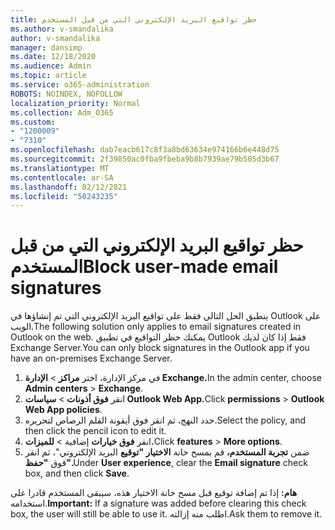 ```yaml
---
title: حظر تواقيع البريد الإلكتروني التي من قبل المستخدم
ms.author: v-smandalika
author: v-smandalika
manager: dansimp
ms.date: 12/18/2020
ms.audience: Admin
ms.topic: article
ms.service: o365-administration
ROBOTS: NOINDEX, NOFOLLOW
localization_priority: Normal
ms.collection: Adm_O365
ms.custom:
- "1200009"
- "7310"
ms.openlocfilehash: dab7eacb617c8f3a8bd63634e974166b6e448d75
ms.sourcegitcommit: 2f39850ac0fba9fbeba9b8b7939ae79b505d3b67
ms.translationtype: MT
ms.contentlocale: ar-SA
ms.lasthandoff: 02/12/2021
ms.locfileid: "50243235"
---
```

# <a name="block-user-made-email-signatures"></a><span data-ttu-id="e4bdc-102">حظر تواقيع البريد الإلكتروني التي من قبل المستخدم</span><span class="sxs-lookup"><span data-stu-id="e4bdc-102">Block user-made email signatures</span></span>

<span data-ttu-id="e4bdc-103">ينطبق الحل التالي فقط على تواقيع البريد الإلكتروني التي تم إنشاؤها في Outlook على الويب.</span><span class="sxs-lookup"><span data-stu-id="e4bdc-103">The following solution only applies to email signatures created in Outlook on the web.</span></span> <span data-ttu-id="e4bdc-104">يمكنك حظر التواقيع في تطبيق Outlook فقط إذا كان لديك Exchange Server.</span><span class="sxs-lookup"><span data-stu-id="e4bdc-104">You can only block signatures in the Outlook app if you have an on-premises Exchange Server.</span></span>

1. <span data-ttu-id="e4bdc-105">في مركز الإدارة، اختر **مراكز**  >  **الإدارة Exchange.**</span><span class="sxs-lookup"><span data-stu-id="e4bdc-105">In the admin center, choose **Admin centers** > **Exchange**.</span></span>
2. <span data-ttu-id="e4bdc-106">انقر **فوق أذونات**  >  **سياسات Outlook Web App.**</span><span class="sxs-lookup"><span data-stu-id="e4bdc-106">Click **permissions** > **Outlook Web App policies**.</span></span>
3. <span data-ttu-id="e4bdc-107">حدد النهج، ثم انقر فوق أيقونة القلم الرصاص لتحريره.</span><span class="sxs-lookup"><span data-stu-id="e4bdc-107">Select the policy, and then click the pencil icon to edit it.</span></span>
4. <span data-ttu-id="e4bdc-108">انقر **فوق خيارات** إضافية  >  **للميزات.**</span><span class="sxs-lookup"><span data-stu-id="e4bdc-108">Click **features** > **More options**.</span></span>
5. <span data-ttu-id="e4bdc-109">ضمن **تجربة المستخدم،** قم بمسح خانة **الاختيار "توقيع** البريد الإلكتروني"، ثم انقر فوق **"حفظ".**</span><span class="sxs-lookup"><span data-stu-id="e4bdc-109">Under **User experience**, clear the **Email signature** check box, and then click **Save**.</span></span>

<span data-ttu-id="e4bdc-110">**هام:** إذا تم إضافة توقيع قبل مسح خانة الاختيار هذه، سيبقى المستخدم قادرا على استخدامه.</span><span class="sxs-lookup"><span data-stu-id="e4bdc-110">**Important:** If a signature was added before clearing this check box, the user will still be able to use it.</span></span> <span data-ttu-id="e4bdc-111">اطلب منه إزالته.</span><span class="sxs-lookup"><span data-stu-id="e4bdc-111">Ask them to remove it.</span></span>
